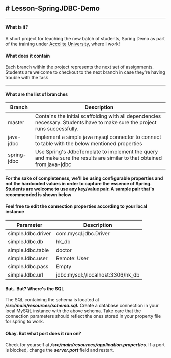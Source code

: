## # Lesson-SpringJDBC-Demo ##
---


#### What is it? ####
A short project for teaching the new batch of students, Spring Demo as part of the training under [Accolite University](http://accolite.com/career.html#AccoliteUniversity), where I work!

#### What does it contain ####
Each branch within the project represents the next set of assignments. Students are welcome to checkout to the next branch in case they're having trouble with the task

---

#### What are the list of branches ####
Branch | Description
------------ | -------------
master | Contains the initial scaffolding with all dependencies necessary. Students have to make sure the project runs successfully.
java-jdbc | Implement a simple java mysql connector to connect to table with the below mentioned properties
spring-jdbc | Use Spring's JdbcTemplate to implement the query and make sure the results are similar to that obtained from java-jdbc


#### For the sake of completeness, we'll be using configurable properties and not the hardcoded values in order to capture the essence of Spring. Students are welcome to use any key/value pair. A sample pair that's recommended is shown below ####

#### Feel free to edit the connection properties according to your local instance ####

Parameter | Description
------------ | -------------
simpleJdbc.driver | com.mysql.jdbc.Driver
simpleJdbc.db | hk_db
simpleJdbc.table  | doctor
simpleJdbc.user | <username> Remote: User
simpleJdbc.pass | <mysqlPassword> Empty
simpleJdbc.url | jdbc:mysql://localhost:3306/hk_db


#### But.. But? Where's the SQL ####
The SQL containing the schema is located at ***/src/main/resources/schema.sql.***
Create a database connection in your local MySQL instance with the above schema. 
Take care that the connection parameters should reflect the ones stored in your property file for spring to work.

#### Okay. But what port does it run on? ####
Check for yourself at ***/src/main/resources/application.properties***.
If a port is blocked, change the ***server.port*** field and restart.

